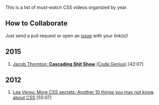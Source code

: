 This is a list of must-watch CSS videos organized by year.

## How to Collaborate
Just send a pull request or open an [issue](https://github.com/jkup/css-must-watch/issues) with your link(s)!

## 2015
1. [Jacob Thornton: **Cascading Shit Show** (Code Genius)](https://www.udacity.com/course/ud884) [42:07]

## 2012
1. [Lea Verou: More CSS secrets: Another 10 things you may not know about CSS](https://vimeo.com/52882799) [55:07]
